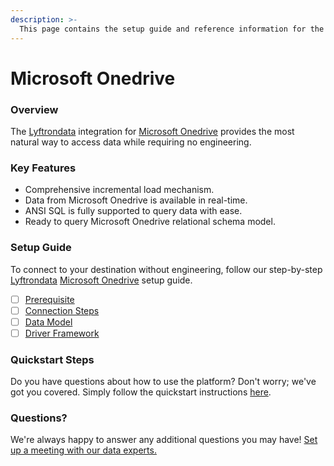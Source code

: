 ```yaml
---
description: >-
  This page contains the setup guide and reference information for the Microsoft Onedrive source connector.
---
```


# Microsoft Onedrive

### Overview

The [Lyftrondata](https://www.lyftrondata.com/) integration for [Microsoft Onedrive](None) provides the most natural way to access data while requiring no engineering.

### Key Features

* Comprehensive incremental load mechanism.
* Data from Microsoft Onedrive is available in real-time.&#x20;
* ANSI SQL is fully supported to query data with ease.
* Ready to query Microsoft Onedrive relational schema model.

### Setup Guide

To connect to your destination without engineering, follow our step-by-step [Lyftrondata](https://www.lyftrondata.com/)  [Microsoft Onedrive](None) setup guide.

* [ ] [Prerequisite](prerequisite.md)
* [ ] [Connection Steps](connection-steps.md)
* [ ] [Data Model](data-model/erd.md)
* [ ] [Driver Framework](driver-framework/)

### Quickstart Steps

Do you have questions about how to use the platform? Don't worry; we've got you covered. Simply follow the quickstart instructions [here](../README.md).

### Questions? <a href="#questions" id="questions"></a>

We're always happy to answer any additional questions you may have! [Set up a meeting with our data experts.](https://www.lyftrondata.com/book-a-meeting/)


